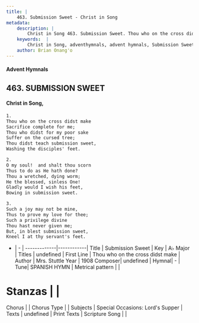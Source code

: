 ```yaml
---
title: |
    463. Submission Sweet - Christ in Song
metadata:
    description: |
        Christ in Song 463. Submission Sweet. Thou who on the cross didst make Sacrifice complete for me; Thou who didst for my poor sake Suffer on the cursed tree; Thou didst teach submission sweet, Washing the disciples' feet.
    keywords:  |
        Christ in Song, adventhymnals, advent hymnals, Submission Sweet, Thou who on the cross didst make. 
    author: Brian Onang'o
---
```


#### Advent Hymnals
## 463. SUBMISSION SWEET
####  Christ in Song,

```txt
1.
Thou who on the cross didst make
Sacrifice complete for me;
Thou who didst for my poor sake
Suffer on the cursed tree;
Thou didst teach submission sweet,
Washing the disciples' feet.

2.
O my soul!  and shalt thou scorn
Thus to do as He hath done?
Thou a wretched, dying worm;
He the blessed, sinless One!
Gladly would I wish his feet,
Bowing in submission sweet.

3.
Such a joy may not be mine,
Thus to prove my love for thee;
Such a privilege divine
Thou hast never given me;
But, in blest submission sweet,
Kneel I at thy servant's feet.

```

- |   -  |
-------------|------------|
Title | Submission Sweet |
Key | A♭ Major |
Titles | undefined |
First Line | Thou who on the cross didst make |
Author | Mrs. Stuttle
Year | 1908
Composer| undefined |
Hymnal|  - |
Tune| SPANISH HYMN |
Metrical pattern | |
# Stanzas |  |
Chorus |  |
Chorus Type |  |
Subjects | Special Occasions: Lord's Supper |
Texts | undefined |
Print Texts | 
Scripture Song |  |
    
